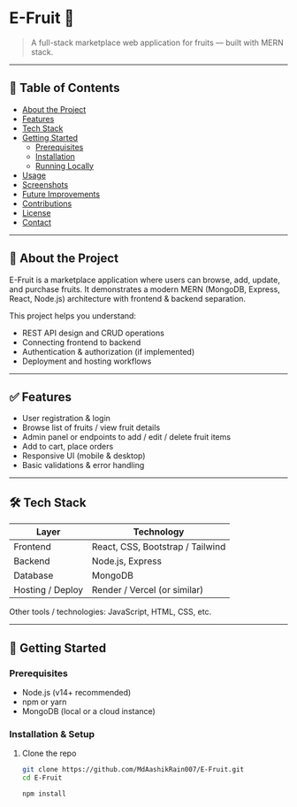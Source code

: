 # E-Fruit 🍓

> A full-stack marketplace web application for fruits — built with MERN stack.

---

## 🧾 Table of Contents

- [About the Project](#about-the-project)  
- [Features](#features)  
- [Tech Stack](#tech-stack)  
- [Getting Started](#getting-started)  
  - [Prerequisites](#prerequisites)  
  - [Installation](#installation)  
  - [Running Locally](#running-locally)  
- [Usage](#usage)  
- [Screenshots](#screenshots)  
- [Future Improvements](#future-improvements)  
- [Contributions](#contributions)  
- [License](#license)  
- [Contact](#contact)

---

## 🧃 About the Project

E-Fruit is a marketplace application where users can browse, add, update, and purchase fruits. It demonstrates a modern MERN (MongoDB, Express, React, Node.js) architecture with frontend & backend separation.

This project helps you understand:  
- REST API design and CRUD operations  
- Connecting frontend to backend  
- Authentication & authorization (if implemented)  
- Deployment and hosting workflows  

---

## ✅ Features

- User registration & login  
- Browse list of fruits / view fruit details  
- Admin panel or endpoints to add / edit / delete fruit items  
- Add to cart, place orders  
- Responsive UI (mobile & desktop)  
- Basic validations & error handling  

---

## 🛠 Tech Stack

| Layer           | Technology        |
|------------------|---------------------|
| Frontend         | React, CSS, Bootstrap / Tailwind |
| Backend          | Node.js, Express    |
| Database         | MongoDB             |
| Hosting / Deploy | Render / Vercel (or similar)    |

Other tools / technologies: JavaScript, HTML, CSS, etc.

---

## 🚀 Getting Started

### Prerequisites

- Node.js (v14+ recommended)  
- npm or yarn  
- MongoDB (local or a cloud instance)  

### Installation & Setup

1. Clone the repo  
   ```bash
   git clone https://github.com/MdAashikRain007/E-Fruit.git
   cd E-Fruit
   ```
   ```bash
   npm install
   ```
